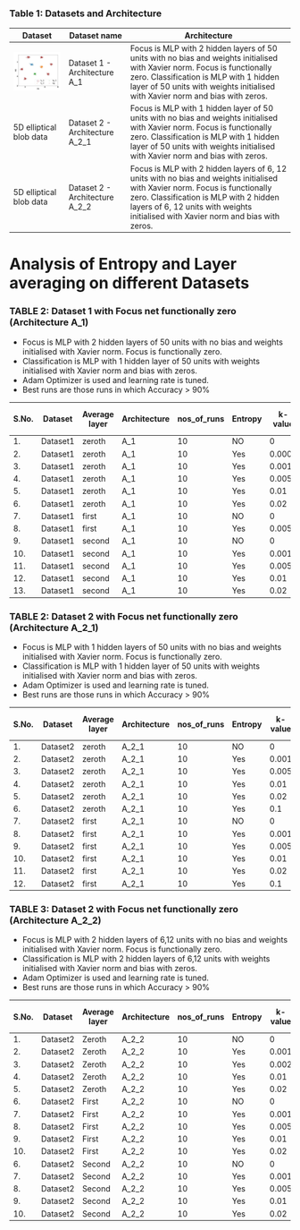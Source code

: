### Table 1: Datasets and Architecture
| Dataset | Dataset name | Architecture |
|---------|--------------|---------------|
|<img src= ./plots/dataset1.JPG width="300"> | Dataset 1 - Architecture A_1 | Focus is MLP with 2 hidden layers of 50 units with no bias and weights initialised with Xavier norm. Focus is functionally zero. Classification is MLP with 1 hidden layer of 50 units with weights initialised with Xavier norm and bias with zeros. |
| 5D elliptical blob data | Dataset 2 - Architecture A_2_1 | Focus is MLP with 1 hidden layer of 50 units with no bias and weights initialised with Xavier norm. Focus is functionally zero. Classification is MLP with 1 hidden layer of 50 units with weights initialised with Xavier norm and bias with zeros.  |
| 5D elliptical blob data | Dataset 2 - Architecture A_2_2 | Focus is MLP with 2 hidden layers of 6, 12 units with no bias and weights initialised with Xavier norm. Focus is functionally zero. Classification is MLP with 2 hidden layers of 6, 12 units with weights initialised with Xavier norm and bias with zeros.  |

# Analysis of Entropy and Layer averaging on different Datasets

### TABLE 2: Dataset 1 with Focus net functionally zero (Architecture A_1)
- Focus is MLP with 2 hidden layers of 50 units with no bias and weights initialised with Xavier norm. Focus is functionally zero.
- Classification is MLP with 1 hidden layer of 50 units with weights initialised with Xavier norm and bias with zeros.
- Adam Optimizer is used and learning rate is tuned.
- Best runs are those runs in which Accuracy > 90%

|S.No.| Dataset | Average layer | Architecture | nos_of_runs | Entropy | k-value | LR | avg Acc | avg FTPT | best runs | avg best Acc | avg best FTPT | 
|-----|----|---------------|--------------|-------------|---------|--------|--------|----------|-----------|--------------|---------------|-------------|
| 1.  |Dataset1 | zeroth  | A_1 | 10 | NO    | 0    | 0.001 | 98.16 | 74.72 | 10  | 98.16 | 74.72 |
| 2.  |Dataset1 | zeroth  | A_1 | 10 | Yes   | 0.0005| 0.001 | 95.60 | 70.56 | 9  | 98.45 | 74.02 |
| 3.  |Dataset1 | zeroth  | A_1 | 10 | Yes   | 0.001 | 0.001 | 91.93 | 66.31 | 9  | 98.14  | 73.43   |
| 4.  |Dataset1 | zeroth  | A_1 | 10 | Yes   | 0.005 | 0.001 | 92.48 | 65.95 | 9  | 98.75  | 73.03   |
| 5.  |Dataset1 | zeroth  | A_1 | 10 | Yes   | 0.01  | 0.001 | 92.44 | 69.83 | 9  | 98.63  | 77.35   |
| 6.  |Dataset1 | zeroth  | A_1 | 10 | Yes   | 0.02  | 0.001 | 56.07 | 25.28 | 3  | 99.43  | 78.67   |
| 7.  |Dataset1 | first   | A_1 | 10 | NO    | 0     | 0.001 | 99.64 | 78.51 | 10  | 99.64 | 78.51 |
| 8.  |Dataset1 | first   | A_1 | 10 | Yes   | 0.005 | 0.001 | 99.67 | 82.43 | 10  | 99.67 | 82.43 |
| 9.  |Dataset1 | second  | A_1 | 10 | NO    | 0    | 0.001 | 99.68 | 85.95 | 10  | 99.68 | 85.95 |
| 10.  |Dataset1 | second  | A_1 | 10 | Yes   | 0.001 | 0.001 | 97.71 | 86.63 | 10  | 97.71 | 86.63 |
| 11.  |Dataset1 | second  | A_1 | 10 | Yes   | 0.005 | 0.001 | 99.85  | 87.32 | 10  | 99.85  | 87.32 |
| 12.  |Dataset1 | second  | A_1 | 10 | Yes   | 0.01  | 0.001 | 99.92  | 88.13 | 10  | 99.92  | 88.13 |
| 13.  |Dataset1 | second  | A_1 | 10 | Yes   | 0.02  | 0.001 | 99.93  | 89.97 | 10  | 99.93  | 89.97 |

### TABLE 2: Dataset 2 with Focus net functionally zero (Architecture A_2_1)
- Focus is MLP with 1 hidden layers of 50 units with no bias and weights initialised with Xavier norm. Focus is functionally zero.
- Classification is MLP with 1 hidden layer of 50 units with weights initialised with Xavier norm and bias with zeros.
- Adam Optimizer is used and learning rate is tuned.
- Best runs are those runs in which Accuracy > 90%

|S.No.| Dataset | Average layer | Architecture | nos_of_runs | Entropy | k-value | LR | avg Acc | avg FTPT | best runs | avg best Acc | avg best FTPT | 
|-----|----|---------------|--------------|-------------|---------|--------|--------|----------|-----------|--------------|---------------|-------------|
| 1.  |Dataset2 | zeroth  | A_2_1 | 10 | NO    | 0    | 0.001 | 99.99 | 89.13 | 10  | 99.99 | 89.13 |
| 2.  |Dataset2 | zeroth  | A_2_1 | 10 | Yes   | 0.001| 0.001 | 99.99  |  89.15 | 10  | 99.99 | 89.15  |
| 3.  |Dataset2 | zeroth  | A_2_1 | 10 | Yes   | 0.005| 0.001 | 99.99 | 89.21  | 10 |  99.99 |  89.21  |
| 4.  |Dataset2 | zeroth  | A_2_1 | 10 | Yes   | 0.01 | 0.001 | 99.98  | 89.10  | 10  | 99.98  | 89.10    |
| 5.  |Dataset2 | zeroth  | A_2_1 | 10 | Yes   | 0.02 | 0.001 | 99.99 |  88.65 | 10  | 99.99  | 88.65    |
| 6.  |Dataset2 | zeroth  | A_2_1 | 10 | Yes   | 0.1 | 0.001 |  |   |   | |    |
| 7.  |Dataset2 | first   | A_2_1 | 10 | NO    | 0    | 0.001 | 100 | 93.53 | 10  | 100 | 93.53 |
| 8.  |Dataset2 | first   | A_2_1 | 10 | Yes   | 0.001| 0.001 | 99.99 | 93.54 | 10  | 99.99 | 93.54 |
| 9.  |Dataset2 | first   | A_2_1 | 10 | Yes   | 0.005| 0.001 | 99.99 |  93.68 | 10  | 99.99| 93.68 |
| 10.  |Dataset2 | first   | A_2_1 | 10 | Yes   | 0.01 | 0.001 | 99.99  | 94.10 | 10  | 99.99 | 94.10 |
| 11. |Dataset2 | first   | A_2_1 | 10 | Yes   | 0.02 | 0.001 | 100  | 93.56 | 10 | 100 |  93.56 |
| 12. |Dataset2 | first   | A_2_1 | 10 | Yes   | 0.1 | 0.001 | 83.65  | 70.96 | 7 | 100 |  100 |


### TABLE 3: Dataset 2 with Focus net functionally zero (Architecture A_2_2)
- Focus is MLP with 2 hidden layers of 6,12 units with no bias and weights initialised with Xavier norm. Focus is functionally zero.
- Classification is MLP with 2 hidden layers of 6,12 units with weights initialised with Xavier norm and bias with zeros.
- Adam Optimizer is used and learning rate is tuned.
- Best runs are those runs in which Accuracy > 90%

|S.No.| Dataset | Average layer | Architecture | nos_of_runs | Entropy | k-value | LR | avg Acc | avg FTPT | best runs | avg best Acc | avg best FTPT | 
|-----|----|---------------|--------------|-------------|---------|--------|--------|----------|-----------|--------------|---------------|-------------|
| 1.  |Dataset2 | Zeroth  | A_2_2 | 10 | NO    | 0    | 0.001 | 99.89 | 87.62 | 10  | 99.89 | 87.62 |
| 2.  |Dataset2 | Zeroth  | A_2_2 | 10 | Yes   | 0.001| 0.001 |  |  |   |  |  |
| 3.  |Dataset2 | Zeroth  | A_2_2 | 10 | Yes   | 0.002| 0.001 |  |  |  |   |    |
| 4.  |Dataset2 | Zeroth  | A_2_2 | 10 | Yes   | 0.01 | 0.001 |  |  |  |   |    |
| 5.  |Dataset2 | Zeroth  | A_2_2 | 10 | Yes   | 0.02 | 0.001 |  |  |  |   |    |
| 6.  |Dataset2 | First   | A_2_2 | 10 | NO    | 0    | 0.001 | 99.74 | 81.11 | 10  | 99.74 | 81.11 |
| 7.  |Dataset2 | First   | A_2_2 | 10 | Yes   | 0.001| 0.001 |  | |  | | |
| 8.  |Dataset2 | First   | A_2_2 | 10 | Yes   | 0.005| 0.001 |  | |  | | |
| 9.  |Dataset2 | First   | A_2_2 | 10 | Yes   | 0.01 | 0.001 |  | |  | | |
| 10. |Dataset2 | First   | A_2_2 | 10 | Yes   | 0.02 | 0.001 |  | |  | | |
| 6.  |Dataset2 | Second  | A_2_2 | 10 | NO    | 0    | 0.001 | 99.89 | 93.89 | 10  | 99.89 | 93.89 |
| 7.  |Dataset2 | Second  | A_2_2 | 10 | Yes   | 0.001| 0.001 | 99.52 | 90.26 | 10 | 99.52 | 90.26  |
| 8.  |Dataset2 | Second  | A_2_2 | 10 | Yes   | 0.005| 0.001 | 88.05 | 72.14 | 8 | 99.65 | 88.44 |
| 9.  |Dataset2 | Second  | A_2_2 | 10 | Yes   | 0.01 | 0.001 | 81.32 | 63.98 | 7 | 99.97 | 91.09 |
| 10. |Dataset2 | Second  | A_2_2 | 10 | Yes   | 0.02 | 0.001 |  | |  | | |
















































